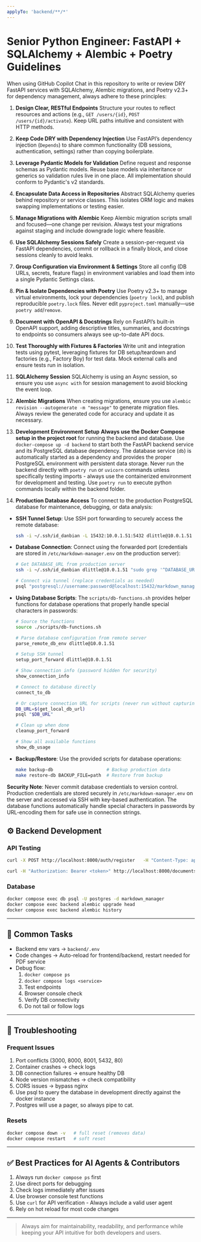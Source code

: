 ```yaml
---
applyTo: 'backend/**/*'
---
```


# Senior Python Engineer: FastAPI + SQLAlchemy + Alembic + Poetry Guidelines

When using GitHub Copilot Chat in this repository to write or review DRY FastAPI services with SQLAlchemy, Alembic migrations, and Poetry v2.3+ for dependency management, always adhere to these principles:

1. **Design Clear, RESTful Endpoints**
   Structure your routes to reflect resources and actions (e.g., `GET /users/{id}`, `POST /users/{id}/activate`). Keep URL paths intuitive and consistent with HTTP methods.

2. **Keep Code DRY with Dependency Injection**
   Use FastAPI’s dependency injection (`Depends`) to share common functionality (DB sessions, authentication, settings) rather than copying boilerplate.

3. **Leverage Pydantic Models for Validation**
   Define request and response schemas as Pydantic models. Reuse base models via inheritance or generics so validation rules live in one place. All implementation should conform to Pydantic's v2 standards.

4. **Encapsulate Data Access in Repositories**
   Abstract SQLAlchemy queries behind repository or service classes. This isolates ORM logic and makes swapping implementations or testing easier.

5. **Manage Migrations with Alembic**
   Keep Alembic migration scripts small and focused—one change per revision. Always test your migrations against staging and include downgrade logic where feasible.

6. **Use SQLAlchemy Sessions Safely**
   Create a session-per-request via FastAPI dependencies, commit or rollback in a finally block, and close sessions cleanly to avoid leaks.

7. **Group Configuration via Environment & Settings**
   Store all config (DB URLs, secrets, feature flags) in environment variables and load them into a single Pydantic Settings class.

8. **Pin & Isolate Dependencies with Poetry**
   Use Poetry v2.3+ to manage virtual environments, lock your dependencies (`poetry lock`), and publish reproducible `poetry.lock` files. Never edit `pyproject.toml` manually—use `poetry add`/`remove`.

9. **Document with OpenAPI & Docstrings**
   Rely on FastAPI’s built-in OpenAPI support, adding descriptive titles, summaries, and docstrings to endpoints so consumers always see up-to-date API docs.

10. **Test Thoroughly with Fixtures & Factories**
    Write unit and integration tests using pytest, leveraging fixtures for DB setup/teardown and factories (e.g., Factory Boy) for test data. Mock external calls and ensure tests run in isolation.

11. **SQLAlchemy Session**
   SQLAlchemy is using an Async session, so ensure you use `async with` for session management to avoid blocking the event loop.

12. **Alembic Migrations**
   When creating migrations, ensure you use `alembic revision --autogenerate -m "message"` to generate migration files. Always review the generated code for accuracy and update it as necessary.

13. **Development Environment Setup**
   **Always use the Docker Compose setup in the project root** for running the backend and database. Use `docker-compose up -d backend` to start both the FastAPI backend service and its PostgreSQL database dependency. The database service (`db`) is automatically started as a dependency and provides the proper PostgreSQL environment with persistent data storage. Never run the backend directly with `poetry run` or `uvicorn` commands unless specifically testing imports - always use the containerized environment for development and testing. Use `poetry run` to execute python commands locally within the backend folder.

14. **Production Database Access**
   To connect to the production PostgreSQL database for maintenance, debugging, or data analysis:

   - **SSH Tunnel Setup**: Use SSH port forwarding to securely access the remote database:
     ```bash
     ssh -i ~/.ssh/id_danbian -L 15432:10.0.1.51:5432 dlittle@10.0.1.51
     ```

   - **Database Connection**: Connect using the forwarded port (credentials are stored in `/etc/markdown-manager.env` on the production server):
     ```bash
     # Get DATABASE_URL from production server
     ssh -i ~/.ssh/id_danbian dlittle@10.0.1.51 "sudo grep '^DATABASE_URL=' /etc/markdown-manager.env"

     # Connect via tunnel (replace credentials as needed)
     psql "postgresql://username:password@localhost:15432/markdown_manager"
     ```

   - **Using Database Scripts**: The `scripts/db-functions.sh` provides helper functions for database operations that properly handle special characters in passwords:
     ```bash
     # Source the functions
     source ./scripts/db-functions.sh

     # Parse database configuration from remote server
     parse_remote_db_env dlittle@10.0.1.51

     # Setup SSH tunnel
     setup_port_forward dlittle@10.0.1.51

     # Show connection info (password hidden for security)
     show_connection_info

     # Connect to database directly
     connect_to_db

     # Or capture connection URL for scripts (never run without capturing!)
     DB_URL=$(get_local_db_url)
     psql "$DB_URL"

     # Clean up when done
     cleanup_port_forward

     # Show all available functions
     show_db_usage
     ```

   - **Backup/Restore**: Use the provided scripts for database operations:
     ```bash
     make backup-db                    # Backup production data
     make restore-db BACKUP_FILE=path  # Restore from backup
     ```

   **Security Note**: Never commit database credentials to version control. Production credentials are stored securely in `/etc/markdown-manager.env` on the server and accessed via SSH with key-based authentication. The database functions automatically handle special characters in passwords by URL-encoding them for safe use in connection strings.

   ## ⚙️ Backend Development

### API Testing
```bash
curl -X POST http://localhost:8000/auth/register   -H "Content-Type: application/json"   -d '{"email": "test@example.com", "password": "test123"}'

curl -H "Authorization: Bearer <token>" http://localhost:8000/documents/
```

### Database
```bash
docker compose exec db psql -U postgres -d markdown_manager
docker compose exec backend alembic upgrade head
docker compose exec backend alembic history
```

---

## 📌 Common Tasks

- Backend env vars → `backend/.env`
- Code changes → Auto-reload for frontend/backend, restart needed for PDF service
- Debug flow:
  1. `docker compose ps`
  2. `docker compose logs <service>`
  3. Test endpoints
  4. Browser console check
  5. Verify DB connectivity
  6. Do not tail or follow logs

---

## 🧩 Troubleshooting

### Frequent Issues
1. Port conflicts (3000, 8000, 8001, 5432, 80)
2. Container crashes → check logs
3. DB connection failures → ensure healthy DB
4. Node version mismatches → check compatibility
5. CORS issues → bypass nginx
6. Use psql to query the database in development directly against the docker instance
7. Postgres will use a pager, so always pipe to cat.

### Resets
```bash
docker compose down -v   # full reset (removes data)
docker compose restart   # soft reset
```

---

## ✅ Best Practices for AI Agents & Contributors

1. Always run `docker compose ps` first
2. Use direct ports for debugging
3. Check logs immediately after issues
4. Use browser console test functions
5. Use `curl` for API verification  - Always include a valid user agent
6. Rely on hot reload for most code changes

---

> Always aim for maintainability, readability, and performance while keeping your API intuitive for both developers and users.
